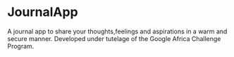 # JournalApp
A journal app to share your thoughts,feelings and aspirations in a warm and secure manner. Developed under tutelage of the Google Africa Challenge Program.
